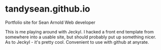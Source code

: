 # tandysean.github.io
Portfolio site for Sean Arnold Web developer

This is me playing around with Jeckyl. I hacked a front end template from somewhere into a usable site, but should probably put up something nicer.
As to Jeckyl - it's pretty cool. Convenient to use with github at anyrate. 
